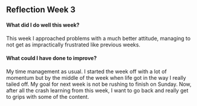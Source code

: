 ## Reflection Week 3

#### What did I do well this week?

This week I approached problems with a much better attitude, managing to not get as impractically frustrated like previous weeks.

#### What could I have done to improve?

My time management as usual. I started the week off with a lot of momentum but by the middle of the week when life got in the way I really tailed off. My goal for next week is not be rushing to finish on Sunday. Now, after all the crash learning from this week, I want to go back and really get to grips with some of the content.
